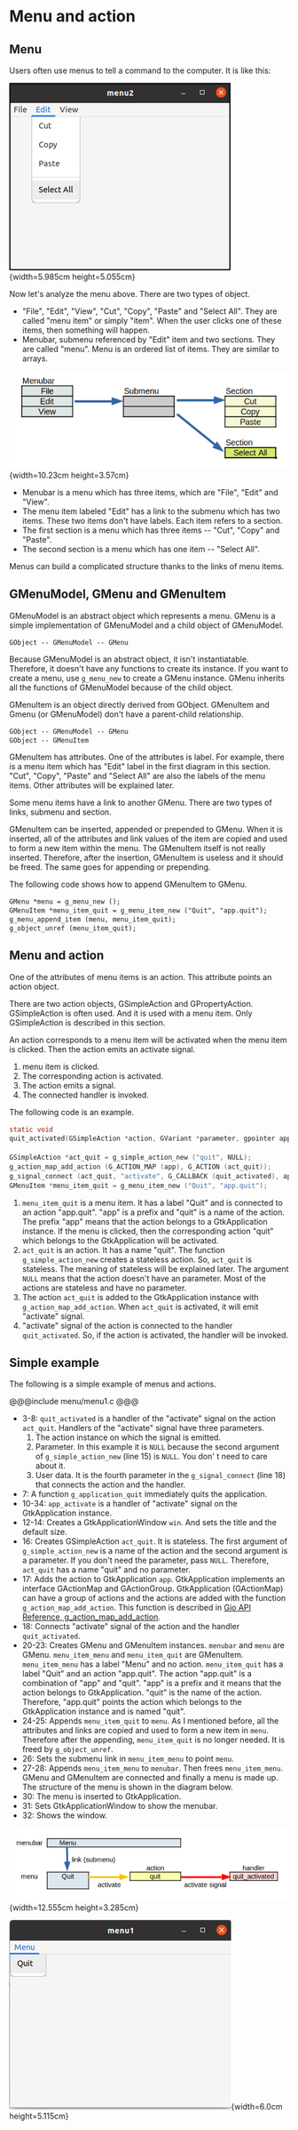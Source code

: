 # Menu and action

## Menu

Users often use menus to tell a command to the computer.
It is like this:

![Menu](../image/menu.png){width=5.985cm height=5.055cm}

Now let's analyze the menu above.
There are two types of object.

- "File", "Edit", "View", "Cut", "Copy", "Paste" and "Select All".
They are called "menu item" or simply "item".
When the user clicks one of these items, then something will happen.
- Menubar, submenu referenced by "Edit" item and two sections.
They are called "menu".
Menu is an ordered list of items.
They are similar to arrays.

![Menu structure](../image/menu_structure.png){width=10.23cm height=3.57cm}

- Menubar is a menu which has three items, which are "File", "Edit" and "View".
- The menu item labeled "Edit" has a link to the submenu which has two items.
These two items don't have labels.
Each item refers to a section.
- The first section is a menu which has three items -- "Cut", "Copy" and "Paste".
- The second section is a menu which has one item -- "Select All".

Menus can build a complicated structure thanks to the links of menu items.

## GMenuModel, GMenu and GMenuItem

GMenuModel is an abstract object which represents a menu.
GMenu is a simple implementation of GMenuModel and a child object of GMenuModel.

    GObject -- GMenuModel -- GMenu

Because GMenuModel is an abstract object, it isn't instantiatable.
Therefore, it doesn't have any functions to create its instance.
If you want to create a menu, use `g_menu_new` to create a GMenu instance.
GMenu inherits all the functions of GMenuModel because of the child object.

GMenuItem is an object directly derived from GObject.
GMenuItem and Gmenu (or GMenuModel) don't have a parent-child relationship.

    GObject -- GMenuModel -- GMenu
    GObject -- GMenuItem

GMenuItem has attributes.
One of the attributes is label.
For example, there is a menu item which has "Edit" label in the first diagram in this section.
"Cut", "Copy", "Paste" and "Select All" are also the labels of the menu items.
Other attributes will be explained later.

Some menu items have a link to another GMenu.
There are two types of links, submenu and section.

GMenuItem can be inserted, appended or prepended to GMenu.
When it is inserted, all of the attributes and link values of the item are copied and used to form a new item within the menu.
The GMenuItem itself is not really inserted.
Therefore, after the insertion, GMenuItem is useless and it should be freed.
The same goes for appending or prepending.

The following code shows how to append GMenuItem to GMenu.

    GMenu *menu = g_menu_new ();
    GMenuItem *menu_item_quit = g_menu_item_new ("Quit", "app.quit");
    g_menu_append_item (menu, menu_item_quit);
    g_object_unref (menu_item_quit);

## Menu and action

One of the attributes of menu items is an action.
This attribute points an action object.

There are two action objects, GSimpleAction and GPropertyAction.
GSimpleAction is often used.
And it is used with a menu item.
Only GSimpleAction is described in this section.

An action corresponds to a menu item will be activated when the menu item is clicked.
Then the action emits an activate signal.

1. menu item is clicked.
2. The corresponding action is activated.
3. The action emits a signal.
4. The connected handler is invoked.


The following code is an example.

~~~C
static void
quit_activated(GSimpleAction *action, GVariant *parameter, gpointer app) { ... ... ...}

GSimpleAction *act_quit = g_simple_action_new ("quit", NULL);
g_action_map_add_action (G_ACTION_MAP (app), G_ACTION (act_quit));
g_signal_connect (act_quit, "activate", G_CALLBACK (quit_activated), app);
GMenuItem *menu_item_quit = g_menu_item_new ("Quit", "app.quit");
~~~

1. `menu_item_quit` is a menu item.
It has a label "Quit" and is connected to an action "app.quit".
"app" is a prefix and "quit" is a name of the action.
The prefix "app" means that the action belongs to a GtkApplication instance.
If the menu is clicked, then the corresponding action "quit" which belongs to the GtkApplication will be activated.
2. `act_quit` is an action.
It has a name "quit".
The function `g_simple_action_new` creates a stateless action.
So, `act_quit` is stateless.
The meaning of stateless will be explained later.
The argument `NULL` means that the action doesn't have an parameter.
Most of the actions are stateless and have no parameter.
3. The action `act_quit` is added to the GtkApplication instance with `g_action_map_add_action`.
When `act_quit` is activated, it will emit "activate" signal.
4. "activate" signal of the action is connected to the handler `quit_activated`.
So, if the action is activated, the handler will be invoked.

## Simple example

The following is a simple example of menus and actions.

@@@include
menu/menu1.c
@@@

- 3-8: `quit_activated` is a handler of the "activate" signal on the  action `act_quit`.
Handlers of the "activate" signal have three parameters.
  1. The action instance on which the signal is emitted.
  2. Parameter.
In this example it is `NULL` because the second argument of `g_simple_action_new` (line 15) is `NULL`.
You don' t need to care about it.
  3. User data.
It is the fourth parameter in the `g_signal_connect` (line 18) that connects the action and the handler.
- 7: A function `g_application_quit` immediately quits the application.
- 10-34: `app_activate` is a handler of "activate" signal on the GtkApplication instance.
- 12-14: Creates a GtkApplicationWindow `win`. And sets the title and the default size.
- 16: Creates GSimpleAction `act_quit`.
It is stateless.
The first argument of `g_simple_action_new` is a name of the action and the second argument is a parameter.
If you don't need the parameter, pass `NULL`.
Therefore, `act_quit` has a name "quit" and no parameter.
- 17: Adds the action to GtkApplication `app`.
GtkApplication implements an interface GActionMap and GActionGroup.
GtkApplication (GActionMap) can have a group of actions and the actions are added with the function `g_action_map_add_action`.
This function is described in [Gio API Reference, g\_action\_map\_add\_action](https://docs.gtk.org/gio/method.ActionMap.add_action.html).
- 18: Connects "activate" signal of the action and the handler `quit_activated`.
- 20-23: Creates GMenu and GMenuItem instances.
`menubar` and `menu` are GMenu.
`menu_item_menu` and `menu_item_quit` are GMenuItem.
`menu_item_menu` has a label "Menu" and no action.
`menu_item_quit` has a label "Quit" and an action "app.quit".
The action "app.quit" is a combination of "app" and "quit".
"app" is a prefix and it means that the action belongs to GtkApplication. "quit" is the name of the action.
Therefore, "app.quit" points the action which belongs to the GtkApplication instance and is named "quit".
- 24-25: Appends `menu_item_quit` to `menu`.
As I mentioned before, all the attributes and links are copied and used to form a new item in `menu`.
Therefore after the appending, `menu_item_quit` is no longer needed.
It is freed by `g_object_unref`.
- 26: Sets the submenu link in `menu_item_menu` to point `menu`.
- 27-28: Appends `menu_item_menu` to `menubar`.
Then frees `menu_item_menu`.
GMenu and GMenuItem are connected and finally a menu is made up.
The structure of the menu is shown in the diagram below.
- 30: The menu is inserted to GtkApplication.
- 31: Sets GtkApplicationWindow to show the menubar.
- 32: Shows the window.

![menu and action](../image/menu1.png){width=12.555cm height=3.285cm}

![Screenshot of menu1](../image/menu1_screenshot.png){width=6.0cm height=5.115cm}

